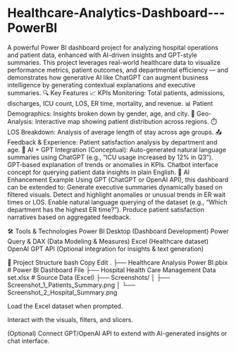 # Healthcare-Analytics-Dashboard---PowerBI

A powerful Power BI dashboard project for analyzing hospital operations and patient data, enhanced with AI-driven insights and GPT-style summaries. This project leverages real-world healthcare data to visualize performance metrics, patient outcomes, and departmental efficiency — and demonstrates how generative AI like ChatGPT can augment business intelligence by generating contextual explanations and executive summaries.
🔍 Key Features
📈 KPIs Monitoring: Total patients, admissions, discharges, ICU count, LOS, ER time, mortality, and revenue.
📊 Patient Demographics: Insights broken down by gender, age, and city.
📍 Geo-Analysis: Interactive map showing patient distribution across regions.
⏱️ LOS Breakdown: Analysis of average length of stay across age groups.
📤 Feedback & Experience: Patient satisfaction analysis by department and age.
🧠 AI + GPT Integration (Conceptual):
Auto-generated natural language summaries using ChatGPT (e.g., “ICU usage increased by 12% in Q3”).
GPT-based explanation of trends or anomalies in KPIs.
Chatbot interface concept for querying patient data insights in plain English.
🤖 AI Enhancement Example
Using GPT (ChatGPT or OpenAI API), this dashboard can be extended to:
Generate executive summaries dynamically based on filtered visuals.
Detect and highlight anomalies or unusual trends in ER wait times or LOS.
Enable natural language querying of the dataset (e.g., “Which department has the highest ER time?”).
Produce patient satisfaction narratives based on aggregated feedback.

🛠️ Tools & Technologies
Power BI Desktop (Dashboard Development)
Power Query & DAX (Data Modeling & Measures)
Excel (Healthcare dataset)
OpenAI GPT API (Optional integration for insights & text generation)

📁 Project Structure
bash
Copy
Edit
.
├── Healthcare Analysis Power BI.pbix             # Power BI Dashboard File
├── Hospital Health Care Management Data set.xlsx # Source Data (Excel)
├── Screenshots/
│   ├── Screenshot_1_Patients_Summary.png
│   └── Screenshot_2_Hospital_Summary.png


Load the Excel dataset when prompted.

Interact with the visuals, filters, and slicers.

(Optional) Connect GPT/OpenAI API to extend with AI-generated insights or chat interface.
